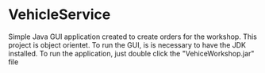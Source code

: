 # VehicleService
Simple Java GUI application created to create orders for the workshop. This project is object orientet.
To run the GUI, is is necessary to have the JDK installed. To run the application, just double click the "VehiceWorkshop.jar" file